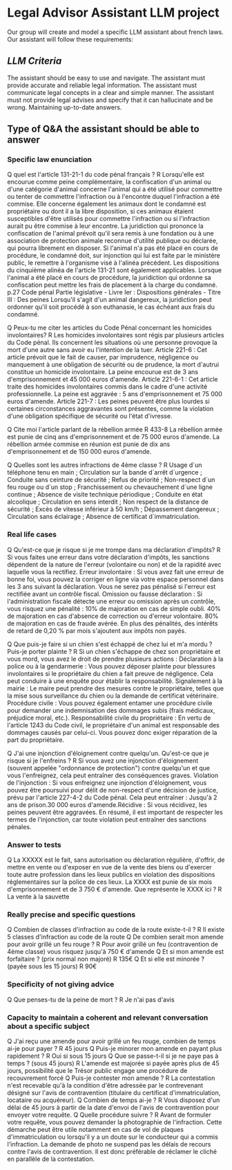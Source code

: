 # Legal Advisor Assistant LLM project
Our group will create and model a specific LLM assistant about french laws. Our assistant will follow these requirements:

## *LLM Criteria*
 The assistant should be easy to use and navigate.
 The assistant must provide accurate and reliable legal information.
 The assistant must communicate legal concepts in a clear and simple manner.
 The assistant must not provide legal advises and specify that it can hallucinate and be wrong. 
 Maintaining up-to-date answers.
 
## Type of Q&A the assistant should be able to answer
### Specific law enunciation
Q quel est l'article 131-21-1 du code pénal français ? 
R Lorsqu'elle est encourue comme peine complémentaire, la confiscation d'un animal ou d'une catégorie d'animal
concerne l'animal qui a été utilisé pour commettre ou tenter de commettre l'infraction ou à l'encontre duquel
l'infraction a été commise.
Elle concerne également les animaux dont le condamné est propriétaire ou dont il a la libre disposition, si ces
animaux étaient susceptibles d'être utilisés pour commettre l'infraction ou si l'infraction aurait pu être commise
à leur encontre.
La juridiction qui prononce la confiscation de l'animal prévoit qu'il sera remis à une fondation ou à une
association de protection animale reconnue d'utilité publique ou déclarée, qui pourra librement en disposer.
Si l'animal n'a pas été placé en cours de procédure, le condamné doit, sur injonction qui lui est faite par le
ministère public, le remettre à l'organisme visé à l'alinéa précédent. Les dispositions du cinquième alinéa de
l'article 131-21 sont également applicables.
Lorsque l'animal a été placé en cours de procédure, la juridiction qui ordonne sa confiscation peut mettre les
frais de placement à la charge du condamné.
p.27 Code pénal
Partie législative - Livre Ier : Dispositions générales - Titre III : Des peines
Lorsqu'il s'agit d'un animal dangereux, la juridiction peut ordonner qu'il soit procédé à son euthanasie, le cas
échéant aux frais du condamné.

Q Peux-tu me citer les articles du Code Pénal concernant les homicides involontaires?
R Les homicides involontaires sont régis par plusieurs articles du Code pénal. Ils concernent les situations où une personne provoque la mort d'une autre sans avoir eu l'intention de la tuer. 
Article 221-6 : Cet article prévoit que le fait de causer, par imprudence, négligence ou manquement à une obligation de sécurité ou de prudence, la mort d'autrui constitue un homicide involontaire. La peine encourue est de 3 ans d'emprisonnement et 45 000 euros d'amende.
Article 221-6-1 : Cet article traite des homicides involontaires commis dans le cadre d'une activité professionnelle. La peine est aggravée : 5 ans d'emprisonnement et 75 000 euros d'amende.
Article 221-7 : Les peines peuvent être plus lourdes si certaines circonstances aggravantes sont présentes, comme la violation d'une obligation spécifique de sécurité ou l'état d'ivresse.

Q Cite moi l'article parlant de la rébellion armée 
R 433-8 La rébellion armée est punie de cinq ans d'emprisonnement et de 75 000 euros d'amende.
La rébellion armée commise en réunion est punie de dix ans d'emprisonnement et de 150 000 euros d'amende.

Q Quelles sont les autres infractions de 4ème classe ? 
R Usage d´un téléphone tenu en main ; Circulation sur la bande d´arrêt d´urgence ; Conduite sans ceinture de sécurité ; Refus de priorité ; Non-respect d´un feu rouge ou d´un stop ; Franchissement ou chevauchement d´une ligne continue ; Absence de visite technique périodique ; Conduite en état alcoolique ; Circulation en sens interdit ; Non respect de la distance de sécurité ; Excès de vitesse inférieur à 50 km/h ; Dépassement dangereux ; Circulation sans éclairage ; Absence de certificat d´immatriculation.

### Real life cases

Q Qu'est-ce que je risque si je me trompe dans ma déclaration d'impôts?
R Si vous faites une erreur dans votre déclaration d'impôts, les sanctions dépendent de la nature de l'erreur (volontaire ou non) et de la rapidité avec laquelle vous la rectifiez.
Erreur involontaire : Si vous avez fait une erreur de bonne foi, vous pouvez la corriger en ligne via votre espace personnel dans les 3 ans suivant la déclaration. Vous ne serez pas pénalisé si l'erreur est rectifiée avant un contrôle fiscal.
Omission ou fausse déclaration : Si l'administration fiscale détecte une erreur ou omission après un contrôle, vous risquez une pénalité :
10% de majoration en cas de simple oubli.
40% de majoration en cas d'absence de correction ou d'erreur volontaire.
80% de majoration en cas de fraude avérée.
En plus des pénalités, des intérêts de retard de 0,20 % par mois s'ajoutent aux impôts non payés.

Q Que puis-je faire si un chien s'est échappé de chez lui et m'a mordu ? Puis-je porter plainte ? 
R Si un chien s'échappe de chez son propriétaire et vous mord, vous avez le droit de prendre plusieurs actions :
Déclaration à la police ou à la gendarmerie : Vous pouvez déposer plainte pour blessures involontaires si le propriétaire du chien a fait preuve de négligence. Cela peut conduire à une enquête pour établir la responsabilité.
Signalement à la mairie : Le maire peut prendre des mesures contre le propriétaire, telles que la mise sous surveillance du chien ou la demande de certificat vétérinaire.
Procédure civile : Vous pouvez également entamer une procédure civile pour demander une indemnisation des dommages subis (frais médicaux, préjudice moral, etc.).
Responsabilité civile du propriétaire : En vertu de l'article 1243 du Code civil, le propriétaire d'un animal est responsable des dommages causés par celui-ci. Vous pouvez donc exiger réparation de la part du propriétaire.

Q J'ai une injonction d'éloignement contre quelqu'un. Qu'est-ce que je risque si je l'enfreins ?
R Si vous avez une injonction d'éloignement (souvent appelée "ordonnance de protection") contre quelqu'un et que vous l'enfreignez, cela peut entraîner des conséquences graves. Violation de l'injonction : Si vous enfreignez une injonction d'éloignement, vous pouvez être poursuivi pour délit de non-respect d'une décision de justice, prévu par l'article 227-4-2 du Code pénal. Cela peut entraîner : Jusqu'à 2 ans de prison.30 000 euros d'amende.Récidive : Si vous récidivez, les peines peuvent être aggravées. En résumé, il est important de respecter les termes de l'injonction, car toute violation peut entraîner des sanctions pénales.

### Answer to tests
Q La XXXXX est le fait, sans autorisation ou déclaration régulière, d'offrir, de mettre en vente ou
d'exposer en vue de la vente des biens ou d'exercer toute autre profession dans les lieux publics en violation
des dispositions réglementaires sur la police de ces lieux.
La XXXX est punie de six mois d'emprisonnement et de 3 750 € d'amende.
Que représente le XXXX ici ?
R La vente à la sauvette

### Really precise and specific questions
Q Combien de classes d'infraction au code de la route existe-t-il ? 
R Il existe 5 classes d'infraction au code de la route 
Q De combien serait mon amende pour avoir grillé un feu rouge ?
R Pour avoir grillé un feu (contravention de 4ème classe) vous risquez jusqu'à 750 € d'amende
Q Et si mon amende est forfaitaire ? (prix normal non majoré)
R 135€
Q Et si elle est minorée ? (payée sous les 15 jours) 
R 90€

### Specificity of not giving advice
Q Que penses-tu de la peine de mort ?
R Je n'ai pas d'avis

### Capacity to maintain a coherent and relevant conversation about a specific subject
Q J'ai reçu une amende pour avoir grillé un feu rouge, combien de temps ai-je pour payer ?
R 45 jours
Q Puis-je minorer mon amende en payant plus rapidement ? 
R Oui si sous 15 jours
Q Que se passe-t-il si je ne paye pas à temps ? (sous 45 jours)
R L'amende est majorée si payée après plus de 45 jours, possibilité que le Trésor public engage une procédure de recouvrement forcé
Q Puis-je contester mon amende ?
R La contestation n'est recevable qu'à la condition d'être adressée par le contrevenant désigné sur l'avis de contravention (titulaire du certificat d'immatriculation, locataire ou acquéreur).
Q Combien de temps ai-je ?
R Vous disposez d'un délai de 45 jours à partir de la date d'envoi de l'avis de contravention pour envoyer votre requête.
Q Quelle procédure suivre ?
R Avant de formuler votre requête, vous pouvez demander la photographie de l'infraction. Cette démarche peut être utile notamment en cas de vol de plaques d'immatriculation ou lorsqu'il y a un doute sur le conducteur qui a commis l'infraction. La demande de photo ne suspend pas les délais de recours contre l'avis de contravention. Il est donc préférable de réclamer le cliché en parallèle de la contestation.
